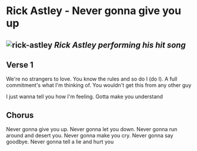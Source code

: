 # Rick Astley - Never gonna give you up
![rick-astley](.\Resources\rick-astley.jpg)
*Rick Astley performing his hit song*
---

## Verse 1
We're no strangers to love. You know the rules and so do I (do I). A full commitment's what I'm thinking of. You wouldn't get this from any other guy

I just wanna tell you how I'm feeling. Gotta make you understand

## Chorus
Never gonna give you up. Never gonna let you down. Never gonna run around and desert you. Never gonna make you cry. Never gonna say goodbye. Never gonna tell a lie and hurt you

